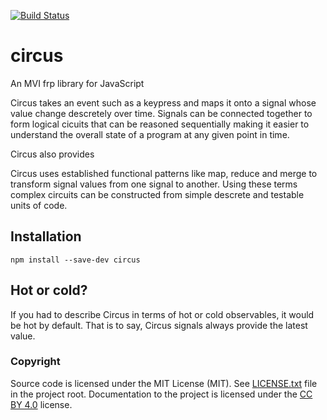 [![Build Status](https://travis-ci.org/philtoms/circus.svg?branch=master)](https://travis-ci.org/philtoms/circus)

# circus

An MVI frp library for JavaScript

Circus takes an event such as a keypress and maps it onto a signal whose value change descretely over time. Signals can be connected together to form logical cicuits that can be reasoned sequentially making it easier to understand the overall state of a program at any given point in time. 

Circus also provides 

Circus uses established functional patterns like map, reduce and merge to transform signal values from one signal to another. Using these terms complex circuits can be constructed from simple descrete and testable units of code.


## Installation
 ```shell
npm install --save-dev circus
```

## Hot or cold?
If you had to describe Circus in terms of hot or cold observables, it would be hot by default. That is to say, Circus signals always provide the latest value. 

### Copyright

Source code is licensed under the MIT License (MIT). See [LICENSE.txt](./LICENSE.txt)
file in the project root. Documentation to the project is licensed under the
[CC BY 4.0](http://creativecommons.org/licenses/by/4.0/) license. 


